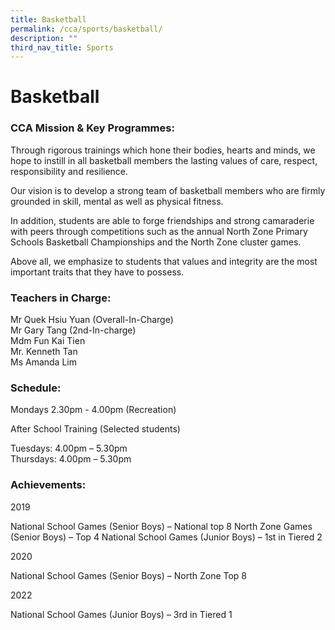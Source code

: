 ```yaml
---
title: Basketball
permalink: /cca/sports/basketball/
description: ""
third_nav_title: Sports
---
```

# **Basketball**

### CCA Mission & Key Programmes:

Through rigorous trainings which hone their bodies, hearts and minds, we hope to instill in all basketball members the lasting values of care, respect, responsibility and resilience. 

Our vision is to develop a strong team of basketball members who are firmly grounded in skill, mental as well as physical fitness.

In addition, students are able to forge friendships and strong camaraderie with peers through competitions such as the annual North Zone Primary Schools Basketball Championships and the North Zone cluster games.

Above all, we emphasize to students that values and integrity are the most important traits that they have to possess.

### Teachers in Charge:

Mr Quek Hsiu Yuan (Overall-In-Charge)  
Mr Gary Tang (2nd-In-charge)  
Mdm Fun Kai Tien  
Mr. Kenneth Tan  
Ms Amanda Lim

### Schedule:
Mondays 2.30pm - 4.00pm (Recreation)

After School Training (Selected students)

Tuesdays: 4.00pm – 5.30pm  
Thursdays: 4.00pm – 5.30pm

### Achievements:
2019

National School Games (Senior Boys) – National top 8
North Zone Games (Senior Boys) – Top 4
National School Games (Junior Boys) – 1st in Tiered 2

2020

National School Games (Senior Boys) – North Zone Top 8

2022

National School Games (Junior Boys) – 3rd in Tiered 1